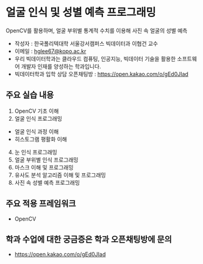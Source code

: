 # 얼굴 인식 및 성별 예측 프로그래밍

OpenCV를 활용하며, 얼굴 부위별 통계적 수치를 이용해 사진 속 얼굴의 성별 예측

* 작성자 : 한국폴리텍대학 서울강서캠퍼스 빅데이터과 이협건 교수
* 이메일 : hglee67@kopo.ac.kr
* 우리 빅데이터학과는 클라우드 컴퓨팅, 인공지능, 빅데이터 기술을 활용한 소프트웨어 개발자 인재를 양성하는 학과입니다.
* 빅데이터학과 입학 상담 오픈채팅방 : https://open.kakao.com/o/gEd0JIad

## 주요 실습 내용
1. OpenCV 기초 이해
2. 얼굴 인식 프로그래밍
- 얼굴 인식 과정 이해
- 히스토그램 평활화 이해
4. 눈 인식 프로그래밍
5. 얼굴 부위별 인식 프로그래밍
6. 마스크 이해 및 프로그래밍
7. 유사도 분석 알고리즘 이해 및 프로그래밍
8. 사진 속 성별 예측 프로그래밍

## 주요 적용 프레임워크
* OpenCV

## 학과 수업에 대한 궁금증은 학과 오픈채팅방에 문의
* https://open.kakao.com/o/gEd0JIad
